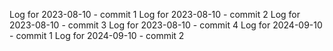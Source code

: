 Log for 2023-08-10 - commit 1
Log for 2023-08-10 - commit 2
Log for 2023-08-10 - commit 3
Log for 2023-08-10 - commit 4
Log for 2024-09-10 - commit 1
Log for 2024-09-10 - commit 2
